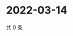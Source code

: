 # 2022-03-14

共 0 条

<!-- BEGIN WEIBO -->
<!-- 最后更新时间 Mon Mar 14 2022 04:00:48 GMT+0800 (China Standard Time) -->

<!-- END WEIBO -->
